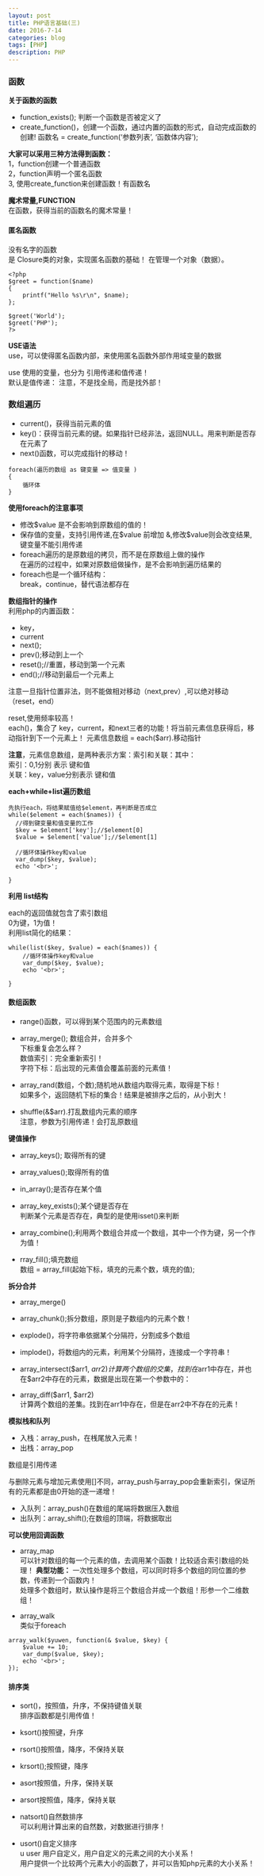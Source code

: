```yaml
---
layout: post
title: PHP语言基础(三)
date: 2016-7-14
categories: blog
tags: [PHP]
description: PHP
---
```


### 函数            

**关于函数的函数**        

- function_exists(); 判断一个函数是否被定义了 
- create_function()，创建一个函数，通过内置的函数的形式，自动完成函数的创建!
函数名 = create_function(‘参数列表’, ‘函数体内容’);

**大家可以采用三种方法得到函数：**          
1，function创建一个普通函数            
2，function声明一个匿名函数              
3, 使用create_function来创建函数！有函数名                    


**魔术常量,__FUNCTION__**            
在函数，获得当前的函数名的魔术常量！

#### 匿名函数      
没有名字的函数               
是 Closure类的对象，实现匿名函数的基础！
在管理一个对象（数据）。        

```
<?php
$greet = function($name)
{
    printf("Hello %s\r\n", $name);
};

$greet('World');
$greet('PHP');
?>
```

**USE语法**      
use，可以使得匿名函数内部，来使用匿名函数外部作用域变量的数据


use 使用的变量，也分为 引用传递和值传递！    
默认是值传递：  注意，不是找全局，而是找外部！


### 数组遍历    

- current()，获得当前元素的值
- key()：获得当前元素的键。如果指针已经非法，返回NULL。用来判断是否存在元素了
- next()函数，可以完成指针的移动！

```
foreach(遍历的数组 as 键变量 => 值变量 )
{
    循环体 
}
```

**使用foreach的注意事项**                        
- 修改$value 是不会影响到原数组的值的！             
- 保存值的变量，支持引用传递,在$value 前增加  &,修改$value则会改变结果,键变量不能引用传递     
- foreach遍历的是原数组的拷贝，而不是在原数组上做的操作               
在遍历的过程中，如果对原数组做操作，是不会影响到遍历结果的         
- foreach也是一个循环结构：             
break，continue，替代语法都存在


**数组指针的操作**                
利用php的内置函数：

- key，
- current
- next();
- prev();移动到上一个
- reset();//重置，移动到第一个元素
- end();//移动到最后一个元素上                     

注意一旦指针位置非法，则不能做相对移动（next,prev）,可以绝对移动（reset，end）

reset,使用频率较高！                           
each()，集合了 key，current，和next三者的功能！将当前元素信息获得后，移动指针到下一个元素上！
元素信息数组 = each($arr).移动指针                         

**注意**，元素信息数组，是两种表示方案：索引和关联：其中：          
索引：0,1分别 表示 键和值                 
关联：key，value分别表示 键和值                     

**each+while+list遍历数组**             

```
先执行each，将结果赋值给$element，再判断是否成立
while($element = each($names)) {
  //得到键变量和值变量的工作
  $key = $element['key'];//$element[0]
  $value = $element['value'];//$element[1]

  //循环体操作key和value
  var_dump($key, $value);
  echo '<br>';

}
```

**利用 list结构**

each的返回值就包含了索引数组         
0为键，1为值！       
利用list简化的结果：                

```
while(list($key, $value) = each($names)) {
    //循环体操作key和value
    var_dump($key, $value);
    echo '<br>';

}
```


#### 数组函数      

- range()函数，可以得到某个范围内的元素数组
- array_merge(); 数组合并，合并多个             
下标重复会怎么样？        
数值索引：完全重新索引！                
字符下标：后出现的元素值会覆盖前面的元素值！        

- array_rand(数组，个数);随机地从数组内取得元素，取得是下标！                         
如果多个，返回随机下标的集合！结果是被排序之后的，从小到大！           

- shuffle(&$arr).打乱数组内元素的顺序               
注意，参数为引用传递！会打乱原数组  


**键值操作**        

- array_keys(); 取得所有的键
- array_values();取得所有的值
- in_array();是否存在某个值
- array_key_exists();某个键是否存在      
判断某个元素是否存在，典型的是使用isset()来判断                        

- array_combine();利用两个数组合并成一个数组，其中一个作为键，另一个作为值！        
- rray_fill();填充数组            
数组 = array_fill(起始下标，填充的元素个数，填充的值);


**拆分合并**     

- array_merge()
- array_chunk();拆分数组，原则是子数组内的元素个数！         
- explode()，将字符串依据某个分隔符，分割成多个数组
- implode()，将数组内的元素，利用某个分隔符，连接成一个字符串！  


- array_intersect($arr1, $arr2)                    计算两个数组的交集，找到在$arr1中存在，并也在$arr2中存在的元素，数据是出现在第一个参数中的： 
- array_diff($arr1, $arr2)             
计算两个数组的差集。找到在arr1中存在，但是在arr2中不存在的元素！            


**模拟栈和队列**          

- 入栈：array_push，在桟尾放入元素！
- 出栈：array_pop           

数组是引用传递

与删除元素与增加元素使用[]不同，array_push与array_pop会重新索引，保证所有的元素都是由0开始的逐一递增！

- 入队列：array_push()在数组的尾端将数据压入数组
- 出队列：array_shift();在数组的顶端，将数据取出


**可以使用回调函数**   

- array_map        
可以针对数组的每一个元素的值，去调用某个函数！比较适合索引数组的处理！
**典型功能：**
一次性处理多个数组，可以同时将多个数组的同位置的参数，传递到一个函数内！       
处理多个数组时，默认操作是将三个数组合并成一个数组！形参一个二维数组！            

- array_walk            
类似于foreach           

```
array_walk($yuwen, function(& $value, $key) {
    $value += 10;
    var_dump($value, $key);
    echo '<br>';
});
```

#### 排序类      


- sort()，按照值，升序，不保持键值关联        
排序函数都是引用传值！         

- ksort()按照键，升序
- rsort()按照值，降序，不保持关联 
- krsort();按照键，降序                
- asort按照值，升序，保持关联            
- arsort按照值，降序，保持关联            
- natsort()自然数排序        
可以利用计算出来的自然数，对数据进行排序！        
- usort()自定义排序             
u user 用户自定义，用户自定义的元素之间的大小关系！          
用户提供一个比较两个元素大小的函数了，并可以告知php元素的大小关系！







